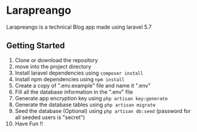 # Larapreango

Larapreango is a technical Blog app made using laravel 5.7

## Getting Started

1. Clone or download the repository
2. move into the project directory
3. Install laravel dependencies using `` composer install  ``
4. Install npm dependencies using `` npm install ``
5. Create a copy of ".env.example" file and name it ".env" 
6. Fill all the database information in the ".env" file
7. Generate app encryption key using `` php artisan key:generate ``
8. Generate the database tables using `` php artisan migrate `` 
9. Seed the database (Optional) using `` php artisan db:seed `` (password for all seeded users is "secret")
10. Have Fun !!
